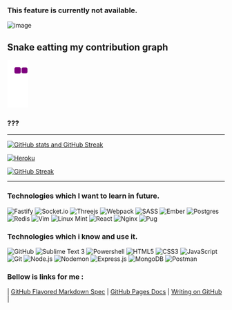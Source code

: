 ### This feature is currently not available.
![image](https://c.tenor.com/vmk7T3OWjV8AAAAi/meow-meow-catboy.gif)

## Snake eatting my contribution graph
![snake gif](https://github.com/NicolaiCushnir/NicolaiCushnir/blob/output/github-contribution-grid-snake.gif)

### ???
--- 

[![GitHub stats and GitHub Streak](https://github-readme-stats.vercel.app/api?username=anuraghazra)](https://github.com/anuraghazra/github-readme-stats)

[![Heroku](https://github-readme-streak-stats.herokuapp.com?user=NicolaiCushnir&theme=vue&date_format=M%20j%5B%2C%20Y%5D)](https://git.io/streak-stats)

[![GitHub Streak](http://github-readme-streak-stats.herokuapp.com?user=NicolaiCushnir&theme=vue)](https://git.io/streak-stats)

---

### Technologies which I want to learn in future.
![Fastify](https://img.shields.io/badge/fastify-%23000000.svg?style=for-the-badge&logo=fastify&logoColor=white)
![Socket.io](https://img.shields.io/badge/Socket.io-black?style=for-the-badge&logo=socket.io&badgeColor=010101)
![Threejs](https://img.shields.io/badge/threejs-black?style=for-the-badge&logo=three.js&logoColor=white)
![Webpack](https://img.shields.io/badge/webpack-%238DD6F9.svg?style=for-the-badge&logo=webpack&logoColor=black)
![SASS](https://img.shields.io/badge/Sass-CC6699?style=for-the-badge&logo=sass&logoColor=white)
![Ember](https://img.shields.io/badge/ember-1C1E24?style=for-the-badge&logo=ember.js&logoColor=#D04A37)
![Postgres](https://img.shields.io/badge/postgres-%23316192.svg?style=for-the-badge&logo=postgresql&logoColor=white)
![Redis](https://img.shields.io/badge/redis-%23DD0031.svg?&style=for-the-badge&logo=redis&logoColor=white])
![Vim](https://img.shields.io/badge/VIM-%2311AB00.svg?&style=for-the-badge&logo=vim&logoColor=white)
![Linux Mint](https://img.shields.io/badge/Linux_Mint-87CF3E?style=for-the-badge&logo=linux-mint&logoColor=white)
![React](https://img.shields.io/badge/React-20232A?style=for-the-badge&logo=react&logoColor=61DAFB)
![Nginx](https://img.shields.io/badge/nginx-%23009639.svg?style=for-the-badge&logo=nginx&logoColor=white)
![Pug](https://img.shields.io/badge/Pug-FFF?style=for-the-badge&logo=pug&logoColor=A86454)


### Technologies which i know and use it.
![GitHub](https://img.shields.io/badge/github-%23121011.svg?style=for-the-badge&logo=github&logoColor=white)
![Sublime Text 3](https://img.shields.io/badge/sublime_text-%23575757.svg?&style=for-the-badge&logo=sublime-text&logoColor=important)
![Powershell](https://img.shields.io/badge/powershell-5391FE?style=for-the-badge&logo=powershell&logoColor=white)
![HTML5](https://img.shields.io/badge/HTML5-E34F26?style=for-the-badge&logo=html5&logoColor=white)
![CSS3](https://img.shields.io/badge/CSS3-1572B6?style=for-the-badge&logo=css3&logoColor=white)
![JavaScript](https://img.shields.io/badge/JavaScript-323330?style=for-the-badge&logo=javascript&logoColor=F7DF1E)
![Git](https://img.shields.io/badge/GIT-E44C30?style=for-the-badge&logo=git&logoColor=white)
![Node.js](https://img.shields.io/badge/Node.js-43853D?style=for-the-badge&logo=node.js&logoColor=whit)
![Nodemon](https://img.shields.io/badge/NODEMON-%23323330.svg?style=for-the-badge&logo=nodemon&logoColor=%BBDEAD)
![Express.js](https://img.shields.io/badge/Express.js-404D59?style=for-the-badge)
![MongoDB](https://img.shields.io/badge/MongoDB-4EA94B?style=for-the-badge&logo=mongodb&logoColor=white)
![Postman](https://img.shields.io/badge/Postman-FF6C37?style=for-the-badge&logo=postman&logoColor=white)

### Bellow is links for me :
| [GitHub Flavored Markdown Spec](https://github.github.com/gfm/#example-145) | [GitHub Pages Docs](https://docs.github.com/en/pages) | [Writing on GitHub ](https://docs.github.com/en/get-started/writing-on-github) |